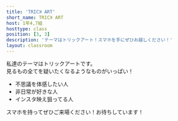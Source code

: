 ```yaml
---
title: 'TRICꞰ ART'
short_name: TRICꞰ ART
host: 1年4,7組
hosttype: class
position: [3, 3]
description: 'テーマはトリックアート！スマホを手にぜひお越しください！'
layout: classroom
---
```

私達のテーマはトリックアートです。  
見るもの全てを疑いたくなるようなものがいっぱい！

- 不思議を体感したい人
- 非日常が好きな人
- インスタ映え狙ってる人

<span class="text-danger">スマホ</span>を持ってぜひご来場ください！お待ちしています！